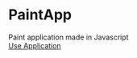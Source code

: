 # PaintApp
Paint application made in Javascript\
[Use Application](https://adam077x.github.io/WebAppPrototypes/PaintApp/)
